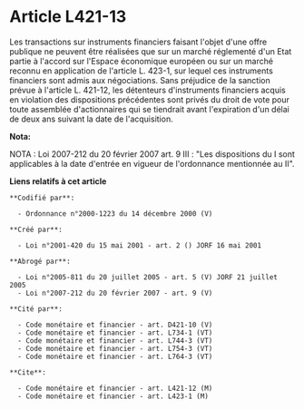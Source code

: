 # Article L421-13

Les transactions sur instruments financiers faisant l'objet d'une offre publique ne peuvent être réalisées que sur un marché
réglementé d'un Etat partie à l'accord sur l'Espace économique européen ou sur un marché reconnu en application de l'article
L. 423-1, sur lequel ces instruments financiers sont admis aux négociations. Sans préjudice de la sanction prévue à l'article
L. 421-12, les détenteurs d'instruments financiers acquis en violation des dispositions précédentes sont privés du droit de
vote pour toute assemblée d'actionnaires qui se tiendrait avant l'expiration d'un délai de deux ans suivant la date de
l'acquisition.

**Nota:**

NOTA : Loi 2007-212 du 20 février 2007 art. 9 III : "Les dispositions du I sont applicables à la date d'entrée en vigueur de
l'ordonnance mentionnée au II".

**Liens relatifs à cet article**

	**Codifié par**:

	  - Ordonnance n°2000-1223 du 14 décembre 2000 (V)

	**Créé par**:

	  - Loi n°2001-420 du 15 mai 2001 - art. 2 () JORF 16 mai 2001

	**Abrogé par**:

	  - Loi n°2005-811 du 20 juillet 2005 - art. 5 (V) JORF 21 juillet 2005
	  - Loi n°2007-212 du 20 février 2007 - art. 9 (V)

	**Cité par**:

	  - Code monétaire et financier - art. D421-10 (V)
	  - Code monétaire et financier - art. L734-1 (VT)
	  - Code monétaire et financier - art. L744-3 (VT)
	  - Code monétaire et financier - art. L754-3 (VT)
	  - Code monétaire et financier - art. L764-3 (VT)

	**Cite**:

	  - Code monétaire et financier - art. L421-12 (M)
	  - Code monétaire et financier - art. L423-1 (M)

